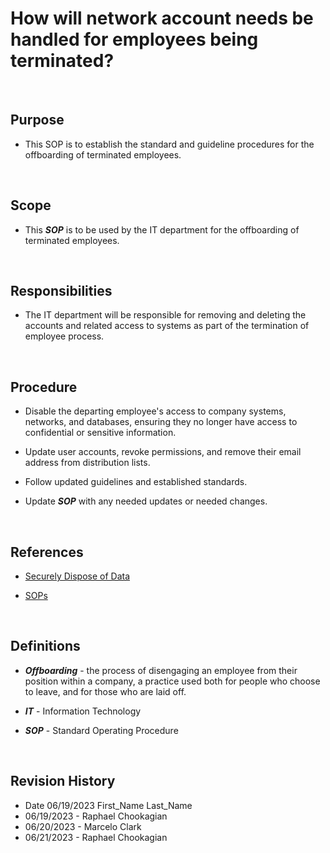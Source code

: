 # How will network account needs be handled for employees being terminated?

<br>

## Purpose

* This SOP is to establish the standard and guideline procedures for the offboarding of terminated employees.

<br>

## Scope

* This ***SOP*** is to be used by the IT department for the offboarding of terminated employees.

<br>

## Responsibilities

* The IT department will be responsible for removing and deleting the accounts and related access to systems as part of the termination of employee process.

<br>

## Procedure

* Disable the departing employee's access to company systems, networks, and databases, ensuring they no longer have access to confidential or sensitive information.

* Update user accounts, revoke permissions, and remove their email address from distribution lists.

* Follow updated guidelines and established standards.

* Update ***SOP*** with any needed updates or needed changes.

<br>

## References

* [Securely Dispose of Data](https://docs.google.com/document/d/1qaOVeaiqHOQHmHh9LnZrZX2WOdH1vHZ7_nDLOwAnlek/edit)

* [SOPs](../SOPs/)

<br>

## Definitions

* ***Offboarding*** - the process of disengaging an employee from their position within a company, a practice used both for people who choose to leave, and for those who are laid off.

* ***IT*** - Information Technology

* ***SOP*** - Standard Operating Procedure

<br>

## Revision History

* Date 06/19/2023 First_Name Last_Name
* 06/19/2023 - Raphael Chookagian
* 06/20/2023 - Marcelo Clark
* 06/21/2023 - Raphael Chookagian

